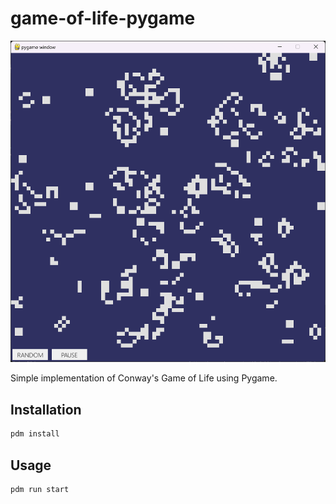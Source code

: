 # game-of-life-pygame

![Screenshot](./README_files/Screenshot%202024-07-25%20020900.png)

Simple implementation of Conway's Game of Life using Pygame.

## Installation

```bash
pdm install
```

## Usage

```bash
pdm run start
```